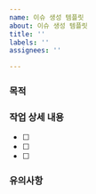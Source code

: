 ```yaml
---
name: 이슈 생성 템플릿
about: 이슈 생성 템플릿
title: ''
labels: ''
assignees: ''

---
```


### 목적

>

### 작업 상세 내용

-   [ ]
-   [ ]
-   [ ]

### 유의사항
